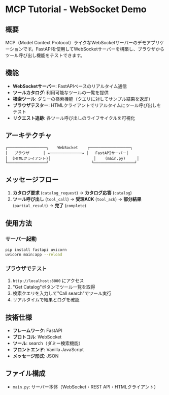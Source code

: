 # MCP Tutorial - WebSocket Demo

## 概要

MCP（Model Context Protocol）ライクなWebSocketサーバーのデモアプリケーションです。FastAPIを使用してWebSocketサーバーを構築し、ブラウザからツール呼び出し機能をテストできます。

## 機能

- **WebSocketサーバー**: FastAPIベースのリアルタイム通信
- **ツールカタログ**: 利用可能なツールの一覧を提供
- **検索ツール**: ダミーの検索機能（クエリに対してサンプル結果を返却）
- **ブラウザテスター**: HTMLクライアントでリアルタイムにツール呼び出しをテスト
- **リクエスト追跡**: 各ツール呼び出しのライフサイクルを可視化

## アーキテクチャ

```
┌─────────────────┐    WebSocket    ┌──────────────────┐
│   ブラウザ      │ ←──────────────→ │   FastAPIサーバー│
│  (HTMLクライアント)│                   │    (main.py)     │
└─────────────────┘                   └──────────────────┘
```

## メッセージフロー

1. **カタログ要求** (`catalog_request`) → **カタログ応答** (`catalog`)
2. **ツール呼び出し** (`tool_call`) → **受理ACK** (`tool_ack`) → **部分結果** (`partial_result`) → **完了** (`complete`)

## 使用方法

### サーバー起動
```bash
pip install fastapi uvicorn
uvicorn main:app --reload
```

### ブラウザでテスト
1. `http://localhost:8000` にアクセス
2. "Get Catalog"ボタンでツール一覧を取得
3. 検索クエリを入力して"Call search"でツール実行
4. リアルタイムで結果とログを確認

## 技術仕様

- **フレームワーク**: FastAPI
- **プロトコル**: WebSocket
- **ツール**: search（ダミー検索機能）
- **フロントエンド**: Vanilla JavaScript
- **メッセージ形式**: JSON

## ファイル構成

- `main.py`: サーバー本体（WebSocket・REST API・HTMLクライアント）
